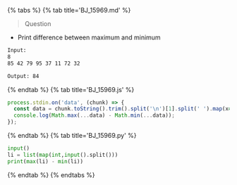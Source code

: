 {% tabs %}
{% tab title='BJ_15969.md' %}

> Question

* Print difference between maximum and minimum

```txt
Input:
8
85 42 79 95 37 11 72 32

Output: 84
```

{% endtab %}
{% tab title='BJ_15969.js' %}

```js
process.stdin.on('data', (chunk) => {
  const data = chunk.toString().trim().split('\n')[1].split(' ').map(x=>+x);
  console.log(Math.max(...data) - Math.min(...data));
});
```

{% endtab %}
{% tab title='BJ_15969.py' %}

```py
input()
li = list(map(int,input().split()))
print(max(li) - min(li))
```

{% endtab %}
{% endtabs %}
